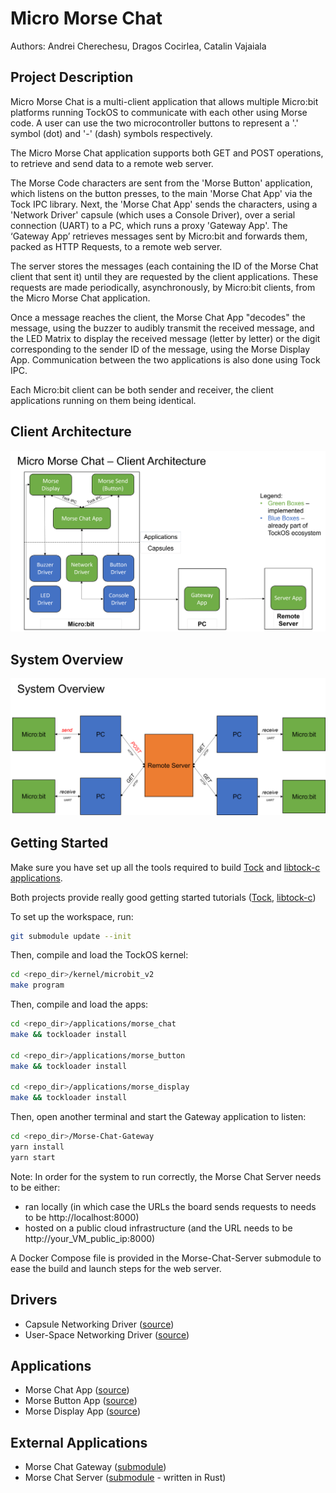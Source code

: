 # Micro Morse Chat
Authors: Andrei Cherechesu, Dragos Cocirlea, Catalin Vajaiala
## Project Description
Micro Morse Chat is a multi-client application that allows multiple Micro:bit platforms running TockOS to communicate with each other using Morse code. A user can use the two microcontroller buttons to represent a '.' symbol (dot) and '-' (dash) symbols respectively.

The Micro Morse Chat application supports both GET and POST operations, to retrieve and send data to a remote web server.

The Morse Code characters are sent from the 'Morse Button' application, which listens on the button presses, to the main 'Morse Chat App' via the Tock IPC library. Next, the 'Morse Chat App' sends the characters, using a 'Network Driver' capsule (which uses a Console Driver), over a serial connection (UART) to a PC, which runs a proxy 'Gateway App'.  The ‘Gateway App’ retrieves messages sent by Micro:bit and forwards them, packed as HTTP Requests, to a remote web server.

The server stores the messages (each containing the ID of the Morse Chat client that sent it) until they are requested by the client applications. These requests are made periodically, asynchronously, by Micro:bit clients, from the Micro Morse Chat application.

Once a message reaches the client, the Morse Chat App "decodes" the message, using the buzzer to audibly transmit the received message, and the LED Matrix to display the received message (letter by letter) or the digit corresponding to the sender ID of the message, using the Morse Display App. Communication between the two applications is also done using Tock IPC.

Each Micro:bit client can be both sender and receiver, the client applications running on them being identical.

## Client Architecture
![architecture](client_architecture.png)

## System Overview
![system_overview](system_overview.png)

## Getting Started

Make sure you have set up all the tools required to 
build [Tock](https://github.com/tock/tock) and [libtock-c applications](https://github.com/tock/libtock-c).

Both projects provide really good getting started tutorials ([Tock](https://github.com/tock/tock/blob/master/doc/Getting_Started.md), 
[libtock-c](https://github.com/tock/libtock-c/blob/master/README.md))

To set up the workspace, run:

```bash
git submodule update --init
```

Then, compile and load the TockOS kernel:
```bash
cd <repo_dir>/kernel/microbit_v2
make program
```

Then, compile and load the apps:
```bash
cd <repo_dir>/applications/morse_chat
make && tockloader install

cd <repo_dir>/applications/morse_button
make && tockloader install

cd <repo_dir>/applications/morse_display
make && tockloader install
```

Then, open another terminal and start the Gateway application to listen:
```bash
cd <repo_dir>/Morse-Chat-Gateway
yarn install
yarn start
```

Note: In order for the system to run correctly, the Morse Chat Server needs to be either:
 - ran locally (in which case the URLs the board sends requests to needs to be http://localhost:8000)
 - hosted on a public cloud infrastructure (and the URL needs to be http://your_VM_public_ip:8000)

A Docker Compose file is provided in the Morse-Chat-Server submodule to ease the build and
launch steps for the web server.

## Drivers

 - Capsule Networking Driver ([source](kernel/drivers/src/network.rs))
 - User-Space Networking Driver ([source](applications/drivers/network.c))

## Applications

 - Morse Chat App ([source](applications/morse_chat/morse_chat.c))
 - Morse Button App ([source](applications/morse_button/morse_button.c))
 - Morse Display App ([source](applications/morse_display/morse_display.c))

## External Applications
 - Morse Chat Gateway ([submodule](https://github.com/AndreiCherechesu/Morse-Chat-Gateway))
 - Morse Chat Server ([submodule](https://github.com/AndreiCherechesu/Morse-Chat-Server) - written in Rust)

